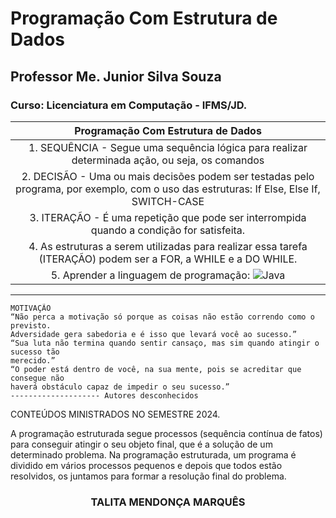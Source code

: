  # Programação Com Estrutura de Dados 
## Professor Me. Junior Silva Souza
### Curso: Licenciatura em Computação - IFMS/JD.

|Programação Com Estrutura de Dados  |
|:-----------------------------------:|
| 1. SEQUÊNCIA - Segue uma sequência lógica para realizar determinada ação, ou seja, os comandos |
| 2. DECISÃO - Uma ou mais decisões podem ser testadas pelo programa, por exemplo, com o uso das estruturas: If Else, Else If, SWITCH-CASE |
| 3. ITERAÇÃO - É uma repetição que pode ser interrompida quando a condição for satisfeita. |
| 4. As estruturas a serem utilizadas para realizar essa tarefa (ITERAÇÃO) podem ser a FOR, a WHILE e a DO WHILE. |
| 5. Aprender a linguagem de programação: ![Java](https://img.shields.io/badge/java-%23ED8B00.svg?style=for-the-badge&logo=openjdk&logoColor=white) |

----
```
MOTIVAÇÃO
“Não perca a motivação só porque as coisas não estão correndo como o previsto. 
Adversidade gera sabedoria e é isso que levará você ao sucesso.”
“Sua luta não termina quando sentir cansaço, mas sim quando atingir o sucesso tão 
merecido.”
“O poder está dentro de você, na sua mente, pois se acreditar que consegue não 
haverá obstáculo capaz de impedir o seu sucesso.”
-------------------- Autores desconhecidos
```


CONTEÚDOS MINISTRADOS NO SEMESTRE 2024.

A programação estruturada segue processos (sequência contínua de fatos) para conseguir atingir o seu objeto final, que é a solução de um determinado problema.
Na programação estruturada, um programa é dividido em vários processos pequenos e depois que todos estão resolvidos, os juntamos para formar a resolução final do problema.

### <div align="center">TALITA MENDONÇA MARQUÊS
